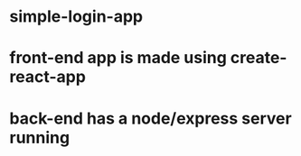 # simple-login-app
# front-end app is made using create-react-app
# back-end has a node/express server running
